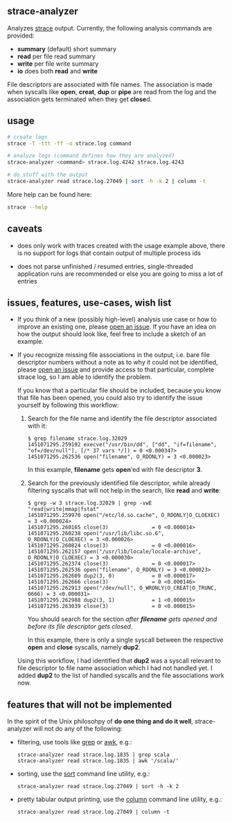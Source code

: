 strace-analyzer
---------------

Analyzes [strace][] output. Currently, the following analysis commands are provided:

- **summary** (default) short summary
- **read** per file read summary
- **write** per file write summary
- **io** does both **read** and **write**

File descriptors are associated with file names. The association is made when syscalls like
**open**, **creat**, **dup** or **pipe** are read from the log and the association gets terminated
when they get **close**d.

usage
-----

```bash
# create logs
strace -T -ttt -ff -o strace.log command

# analyze logs (command defines how they are analyzed)
strace-analyzer <command> strace.log.4242 strace.log.4243

# do stuff with the output
strace-analyzer read strace.log.27049 | sort -h -k 2 | column -t
```

More help can be found here:

```bash
strace --help
```

caveats
-------

-   does only work with traces created with the usage example above, there is no support for logs
    that contain output of multiple process ids

-   does not parse unfinished / resumed entries, single-threaded application runs are recommended or
    else you are going to miss a lot of entries

issues, features, use-cases, wish list
--------------------------------------

-   If you think of a new (possibly high-level) analysis use case or how to improve an existing one,
    please [open an issue][newissue]. If you have an idea on how the output should look like, feel
    free to include a sketch of an example.

-   If you recognize missing file associations in the output, i.e. bare file descriptor numbers
    without a note as to why it could not be identified, please [open an issue][newissue] and
    provide access to that particular, complete strace log, so I am able to identify the problem.

    If you know that a particular file should be included, because you know that file has been
    opened, you could also try to identify the issue yourself by following this workflow:

    1.  Search for the file name and identify the file descriptor associated with it:

            $ grep filename strace.log.32029
            1451071295.259192 execve("/usr/bin/dd", ["dd", "if=filename", "of=/dev/null"], [/* 37 vars */]) = 0 <0.000347>
            1451071295.262536 open("filename", O_RDONLY) = 3 <0.000023>

        In this example, **filename** gets **open**'ed with file descriptor **3**.

    2.  Search for the previously identified file descriptor, while already filtering syscalls that
        will not help in the search, like **read** and **write**:

            $ grep -w 3 strace.log.32029 | grep -vwE "read|write|mmap|fstat"
            1451071295.259970 open("/etc/ld.so.cache", O_RDONLY|O_CLOEXEC) = 3 <0.000024>
            1451071295.260165 close(3)              = 0 <0.000014>
            1451071295.260238 open("/usr/lib/libc.so.6", O_RDONLY|O_CLOEXEC) = 3 <0.000026>
            1451071295.260824 close(3)              = 0 <0.000016>
            1451071295.262157 open("/usr/lib/locale/locale-archive", O_RDONLY|O_CLOEXEC) = 3 <0.000030>
            1451071295.262374 close(3)              = 0 <0.000017>
            1451071295.262536 open("filename", O_RDONLY) = 3 <0.000023>
            1451071295.262609 dup2(3, 0)            = 0 <0.000017>
            1451071295.262666 close(3)              = 0 <0.000146>
            1451071295.262913 open("/dev/null", O_WRONLY|O_CREAT|O_TRUNC, 0666) = 3 <0.000031>
            1451071295.262988 dup2(3, 1)            = 1 <0.000015>
            1451071295.263039 close(3)              = 0 <0.000015>

        You should search for the section *after **filename** gets opened and before its file
        descriptor gets closed*.

        In this example, there is only a single syscall between the respective **open** and
        **close** syscalls, namely **dup2**.

    Using this workflow, I had identified that **dup2** was a syscall relevant to file descriptor to
    file name association which I had not handled yet. I added **dup2** to the list of handled
    syscalls and the file associations work now.

features that will not be implemented
-------------------------------------

In the spirit of the Unix philosohpy of **do one thing and do it well**, strace-analyzer will not do
any of the following:

-   filtering, use tools like [grep][] or [awk][], e.g.:

        strace-analyzer read strace.log.1835 | grep scala
        strace-analyzer read strace.log.1835 | awk '/scala/'

-   sorting, use the [sort][] command line utility, e.g.:

        strace-analyzer read strace.log.27049 | sort -h -k 2

-   pretty tabular output printing, use the [column][] command line utility, e.g.:

        strace-analyzer read strace.log.27049 | column -t

[awk]: http://man7.org/linux/man-pages/man1/gawk.1.html "gawk man page"
[grep]: http://man7.org/linux/man-pages/man1/grep.1.html "grep man page"
[column]: http://man7.org/linux/man-pages/man1/column.1.html "column man page"
[newissue]: https://github.com/wookietreiber/strace-analyzer/issues/new "open new issue"
[sort]: http://man7.org/linux/man-pages/man1/sort.1.html "sort man page"
[strace]: http://sourceforge.net/projects/strace/ "strace home page"
